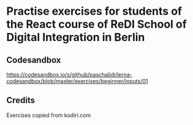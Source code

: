 # Practise exercises for students of the React course of ReDI School of Digital Integration in Berlin

## Codesandbox

https://codesandbox.io/s/github/paschalidi/lerna-codesandbox/blob/master/exercises/beginner/inputs/01

## Credits

Exercises copied from kodiri.com
